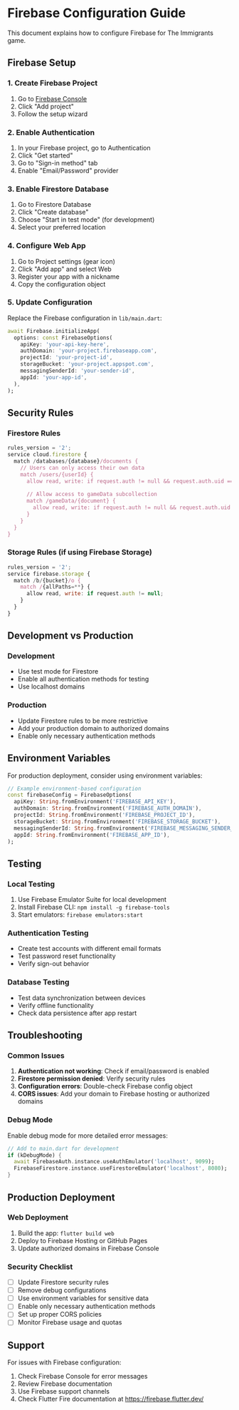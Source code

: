 # Firebase Configuration Guide

This document explains how to configure Firebase for The Immigrants game.

## Firebase Setup

### 1. Create Firebase Project
1. Go to [Firebase Console](https://console.firebase.google.com)
2. Click "Add project"
3. Follow the setup wizard

### 2. Enable Authentication
1. In your Firebase project, go to Authentication
2. Click "Get started"
3. Go to "Sign-in method" tab
4. Enable "Email/Password" provider

### 3. Enable Firestore Database
1. Go to Firestore Database
2. Click "Create database"
3. Choose "Start in test mode" (for development)
4. Select your preferred location

### 4. Configure Web App
1. Go to Project settings (gear icon)
2. Click "Add app" and select Web
3. Register your app with a nickname
4. Copy the configuration object

### 5. Update Configuration
Replace the Firebase configuration in `lib/main.dart`:

```dart
await Firebase.initializeApp(
  options: const FirebaseOptions(
    apiKey: 'your-api-key-here',
    authDomain: 'your-project.firebaseapp.com',
    projectId: 'your-project-id',
    storageBucket: 'your-project.appspot.com',
    messagingSenderId: 'your-sender-id',
    appId: 'your-app-id',
  ),
);
```

## Security Rules

### Firestore Rules
```javascript
rules_version = '2';
service cloud.firestore {
  match /databases/{database}/documents {
    // Users can only access their own data
    match /users/{userId} {
      allow read, write: if request.auth != null && request.auth.uid == userId;
      
      // Allow access to gameData subcollection
      match /gameData/{document} {
        allow read, write: if request.auth != null && request.auth.uid == userId;
      }
    }
  }
}
```

### Storage Rules (if using Firebase Storage)
```javascript
rules_version = '2';
service firebase.storage {
  match /b/{bucket}/o {
    match /{allPaths=**} {
      allow read, write: if request.auth != null;
    }
  }
}
```

## Development vs Production

### Development
- Use test mode for Firestore
- Enable all authentication methods for testing
- Use localhost domains

### Production
- Update Firestore rules to be more restrictive
- Add your production domain to authorized domains
- Enable only necessary authentication methods

## Environment Variables

For production deployment, consider using environment variables:

```dart
// Example environment-based configuration
const firebaseConfig = FirebaseOptions(
  apiKey: String.fromEnvironment('FIREBASE_API_KEY'),
  authDomain: String.fromEnvironment('FIREBASE_AUTH_DOMAIN'),
  projectId: String.fromEnvironment('FIREBASE_PROJECT_ID'),
  storageBucket: String.fromEnvironment('FIREBASE_STORAGE_BUCKET'),
  messagingSenderId: String.fromEnvironment('FIREBASE_MESSAGING_SENDER_ID'),
  appId: String.fromEnvironment('FIREBASE_APP_ID'),
);
```

## Testing

### Local Testing
1. Use Firebase Emulator Suite for local development
2. Install Firebase CLI: `npm install -g firebase-tools`
3. Start emulators: `firebase emulators:start`

### Authentication Testing
- Create test accounts with different email formats
- Test password reset functionality
- Verify sign-out behavior

### Database Testing
- Test data synchronization between devices
- Verify offline functionality
- Check data persistence after app restart

## Troubleshooting

### Common Issues
1. **Authentication not working**: Check if email/password is enabled
2. **Firestore permission denied**: Verify security rules
3. **Configuration errors**: Double-check Firebase config object
4. **CORS issues**: Add your domain to Firebase hosting or authorized domains

### Debug Mode
Enable debug mode for more detailed error messages:
```dart
// Add to main.dart for development
if (kDebugMode) {
  await FirebaseAuth.instance.useAuthEmulator('localhost', 9099);
  FirebaseFirestore.instance.useFirestoreEmulator('localhost', 8080);
}
```

## Production Deployment

### Web Deployment
1. Build the app: `flutter build web`
2. Deploy to Firebase Hosting or GitHub Pages
3. Update authorized domains in Firebase Console

### Security Checklist
- [ ] Update Firestore security rules
- [ ] Remove debug configurations
- [ ] Use environment variables for sensitive data
- [ ] Enable only necessary authentication methods
- [ ] Set up proper CORS policies
- [ ] Monitor Firebase usage and quotas

## Support

For issues with Firebase configuration:
1. Check Firebase Console for error messages
2. Review Firebase documentation
3. Use Firebase support channels
4. Check Flutter Fire documentation at https://firebase.flutter.dev/